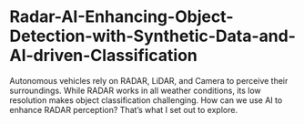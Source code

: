 # Radar-AI-Enhancing-Object-Detection-with-Synthetic-Data-and-AI-driven-Classification
Autonomous vehicles rely on RADAR, LiDAR, and Camera to perceive their surroundings. 
While RADAR works in all weather conditions, its low resolution makes object classification challenging. 
How can we use AI to enhance RADAR perception? That’s what I set out to explore.
